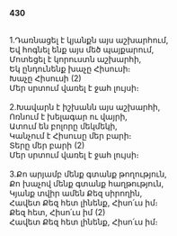 **430**

\
1.Դառնացել է կյանքն այս աշխարհում,\
Եվ հոգնել ենք այս մեծ պայքարում,\
Մոտեցել է կորուստն աշխարհի,\
Եկ ընդունենք խաչը Հիսուսի։\
Խաչը Հիսուսի (2)\
Մեր սրտում վառել է ջահ լույսի։\
\
2.Խավարն է իշխանն այս աշխարհի,\
Ոռնում է խելագար ու վայրի,\
Ատում են բոլորը մեկմեկի,\
Կանչում է Հիսուսը մեր բարի։\
Տերը մեր բարի (2)\
Մեր սրտում վառել է ջահ լույսի։\
\
3.Քո արյամբ մենք գտանք թողություն,\
Քո խաչով մենք գտանք հաղթություն,\
Կյանք տվիր ամեն Քեզ սիրողին,\
Հավետ Քեզ հետ լինենք, Հիսո՛ւս իմ։\
Քեզ հետ, Հիսո՛ւս իմ (2)\
Հավետ Քեզ հետ լինենք, Հիսո՛ւս իմ։
